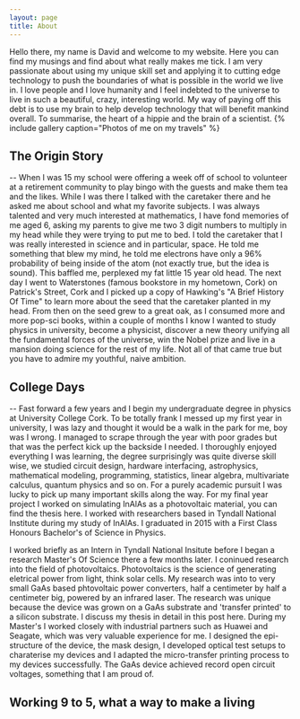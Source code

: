 ```yaml
---
layout: page
title: About
---
```


Hello there, my name is David and welcome to my website. Here you can find my musings and find about what really makes me tick. I am very passionate about using my unique skill set and applying it to cutting edge technology to push the boundaries of what is possible in the world we live in. I love people and I love humanity and I feel indebted to the universe to live in such a beautiful, crazy, interesting world. My way of paying off this debt is to use my brain to help develop technology that will benefit mankind overall. To summarise, the heart of a hippie and the brain of a scientist.
{% include gallery caption="Photos of me on my travels" %}
## The Origin Story
--
When I was 15 my school were offering a week off of school to volunteer at a retirement community to play bingo with the guests and make them tea and the likes.
While I was there I talked with the caretaker  there and he asked me about school and what my favorite subjects. I was always talented and very much interested at mathematics, I have fond memories of me aged 6, asking my parents to give me two 3 digit numbers to multiply in my head while they were trying to put me to bed. I told the caretaker that I was really interested in science and in particular, space.
He told me something that blew my mind, he told me electrons have only a 96% probability of being inside of the atom (not exactly true, but the idea is sound). This baffled me, perplexed my fat little 15 year old head. The next day I went to Waterstones (famous bookstore in my hometown, Cork) on Patrick's Street, Cork  and I picked up a copy of Hawking's "A Brief History Of Time" to learn more about the seed that the caretaker planted in my head. From then on the seed grew to a great oak, as I  consumed more and more pop-sci books, within a couple of months I know I wanted to study physics in university, become a physicist, discover a new theory unifying all the fundamental forces of the universe, win the Nobel prize and live in a mansion doing science for the rest of my life. Not all of that came true but you have to admire my youthful, naive ambition.
## College Days
--
Fast forward a few years and I begin my undergraduate degree in physics at University College Cork. To be totally frank I messed up my first year in university, I was lazy and thought it would be a walk in the park for me, boy was I wrong. I managed to scrape through the year with poor grades but that was the perfect kick up the backside I needed. I thoroughly enjoyed everything I was learning, the degree surprisingly was quite diverse skill wise, we studied circuit design, hardware interfacing, astrophysics, mathematical modeling, programming, statistics, linear algebra, multivariate calculus, quantum physics and so on. For a purely academic pursuit I was lucky to pick up many important skills along the way.
For my final year project I worked on simulating InAlAs as a photovoltaic material, you can find the thesis here.
I worked with researchers based in Tyndall National Institute during my study of InAlAs. I graduated in 2015 with a First Class Honours Bachelor's of Science in Physics.

I worked briefly as an Intern in Tyndall National Insitute before I began a research  Master's Of Science there a few months later. I coninued research into the field of photovoltaics. Photovoltaics is the science of generating eletrical power from light, think solar cells. My research was into to very small GaAs based phtovoltaic power converters, half a centimeter by half a centimeter big, powered by an infrared laser. The research was unique because the device was grown on a GaAs substrate and 'transfer printed' to a silicon substrate. I discuss my thesis in detail in this post here. During my Master's I worked closely with industrial partners such as Huawei and Seagate, which was very valuable experience for me. I designed the epi-structure of the device, the mask design, I developed optical test setups to charaterise my devices and I adapted the micro-transfer printing process to my devices successfully. The GaAs device achieved record open circuit voltages, something that I am proud of.
## Working 9 to 5, what a way to make a living